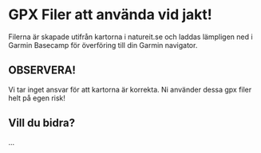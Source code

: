 # GPX Filer att använda vid jakt!
Filerna är skapade utifrån kartorna i natureit.se och laddas lämpligen ned i Garmin Basecamp för överföring till din Garmin navigator.


## OBSERVERA! ##
Vi tar inget ansvar för att kartorna är korrekta. Ni använder dessa gpx filer helt på egen risk!

## Vill du bidra? ##
...
